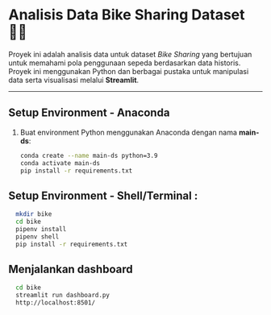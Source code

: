 # Analisis Data Bike Sharing Dataset 🚴‍♂️

Proyek ini adalah analisis data untuk dataset *Bike Sharing* yang bertujuan untuk memahami pola penggunaan sepeda berdasarkan data historis. Proyek ini menggunakan Python dan berbagai pustaka untuk manipulasi data serta visualisasi melalui **Streamlit**.

---

## Setup Environment - Anaconda
1. Buat environment Python menggunakan Anaconda dengan nama **main-ds**:
   ```bash
   conda create --name main-ds python=3.9
   conda activate main-ds
   pip install -r requirements.txt
## Setup Environment - Shell/Terminal :
  ```bash
    mkdir bike
    cd bike
    pipenv install
    pipenv shell
    pip install -r requirements.txt
 ```
## Menjalankan dashboard
  ```bash
    cd bike
    streamlit run dashboard.py
    http://localhost:8501/
 ```

   
